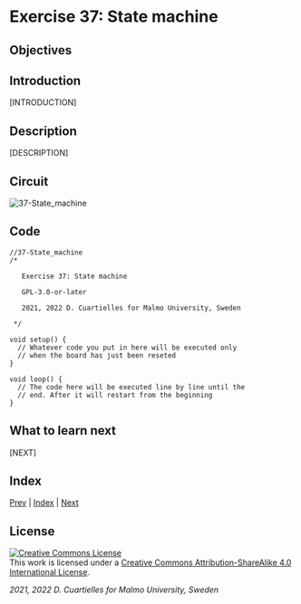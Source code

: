 # Exercise 37: State machine

## Objectives



## Introduction

[INTRODUCTION]









## Description

[DESCRIPTION]

## Circuit

![37-State_machine]()

## Code

```c_cpp
//37-State_machine
/*

   Exercise 37: State machine

   GPL-3.0-or-later

   2021, 2022 D. Cuartielles for Malmo University, Sweden

 */

void setup() {
  // Whatever code you put in here will be executed only 
  // when the board has just been reseted
}

void loop() {
  // The code here will be executed line by line until the 
  // end. After it will restart from the beginning
}
```

## What to learn next

[NEXT]

## Index

[Prev](../36-Non_blocking_time_counter_with_reset_color_control_and_proximity/36-Non_blocking_time_counter_with_reset_color_control_and_proximity.md) |  [Index](../course_index.md) |  [Next](../38-AI_introduction/38-AI_introduction.md)

## License

<a rel="license" href="http://creativecommons.org/licenses/by-sa/4.0/"><img alt="Creative Commons License" style="border-width:0" src="https://i.creativecommons.org/l/by-sa/4.0/80x15.png" /></a><br />This work is licensed under a <a rel="license" href="http://creativecommons.org/licenses/by-sa/4.0/">Creative Commons Attribution-ShareAlike 4.0 International License</a>.

*2021, 2022 D. Cuartielles for Malmo University, Sweden*

